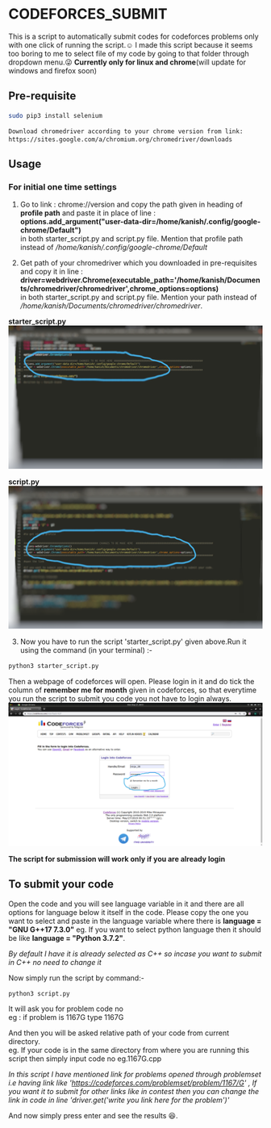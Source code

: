 # CODEFORCES_SUBMIT
This is a script to automatically submit codes for codeforces problems only with  one click of running the script.:relaxed:
I made this script because it seems too boring to me to select file of my code by going to that folder through dropdown menu.:stuck_out_tongue_winking_eye:
**Currently only for linux and chrome**(will update for windows and firefox soon)

## Pre-requisite
```bash
sudo pip3 install selenium
```
```
Download chromedriver according to your chrome version from link:    https://sites.google.com/a/chromium.org/chromedriver/downloads
```
## Usage

### For initial one time settings

1. Go to link : chrome://version and copy the path given in heading of **profile path** and paste it in place of line :   
   **options.add_argument("user-data-dir=/home/kanish/.config/google-chrome/Default")**  
   in both starter_script.py and script.py file. Mention that profile path instead of  */home/kanish/.config/google-chrome/Default*

2. Get path of your chromedriver which you downloaded in pre-requisites and copy it in line :  
   **driver=webdriver.Chrome(executable_path='/home/kanish/Documents/chromedriver/chromedriver',chrome_options=options)**  
   in both starter_script.py and script.py file. Mention your path instead of         */home/kanish/Documents/chromedriver/chromedriver*.

**starter_script.py**
![img](img2.png)

**script.py**
![img](img1.png)


3. Now you have to run the script 'starter_script.py' given above.Run it using the command (in your terminal) :-  

```bash
python3 starter_script.py
```

Then a webpage of codeforces will open. Please login in it and do tick the column of **remember me for month** given in codeforces, so that everytime you run the script to submit you code you not have to login always.
![img](img.png)

**The script for submission will work only if you are already login**  


## To submit your code
Open the code and you will see language variable in it and there are all options for language below it itself in the code. Please copy the one you want to select and paste in the language variable where there is **language = "GNU G++17 7.3.0"**
eg. If you want to select python language then it should be like **language = "Python 3.7.2"**.  

*By default I have it is already selected as C++ so incase you want to submit in C++ no need to change it*

Now simply run the script by command:-
```bash
python3 script.py
```
It will ask you for problem code no  
 eg : if problem is 1167G type 1167G  
 
 And then you will be asked relative path of your code from current directory.  
 eg. If your code is in the same directory from where you are running this script then simply input code no eg.1167G.cpp  
 
 *In this script I have mentioned link for problems opened through problemset i.e having link like 'https://codeforces.com/problemset/problem/1167/G' , If you want it to submit for other links like in contest then you can change the link in code in line 'driver.get('write you link here for the problem')'*

And now simply press enter and see the results :satisfied:.



